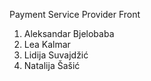 Payment Service Provider Front

1. Aleksandar	Bjelobaba
2. Lea	Kalmar
3. Lidija	Suvajdžić
4. Natalija	Šašić
